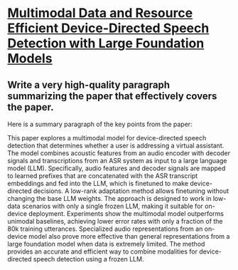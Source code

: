 # [Multimodal Data and Resource Efficient Device-Directed Speech Detection   with Large Foundation Models](https://arxiv.org/abs/2312.03632)

## Write a very high-quality paragraph summarizing the paper that effectively covers the paper.

 Here is a summary paragraph of the key points from the paper:

This paper explores a multimodal model for device-directed speech detection that determines whether a user is addressing a virtual assistant. The model combines acoustic features from an audio encoder with decoder signals and transcriptions from an ASR system as input to a large language model (LLM). Specifically, audio features and decoder signals are mapped to learned prefixes that are concatenated with the ASR transcript embeddings and fed into the LLM, which is finetuned to make device-directed decisions. A low-rank adaptation method allows finetuning without changing the base LLM weights. The approach is designed to work in low-data scenarios with only a single frozen LLM, making it suitable for on-device deployment. Experiments show the multimodal model outperforms unimodal baselines, achieving lower error rates with only a fraction of the 80k training utterances. Specialized audio representations from an on-device model also prove more effective than general representations from a large foundation model when data is extremely limited. The method provides an accurate and efficient way to combine modalities for device-directed speech detection using a frozen LLM.
